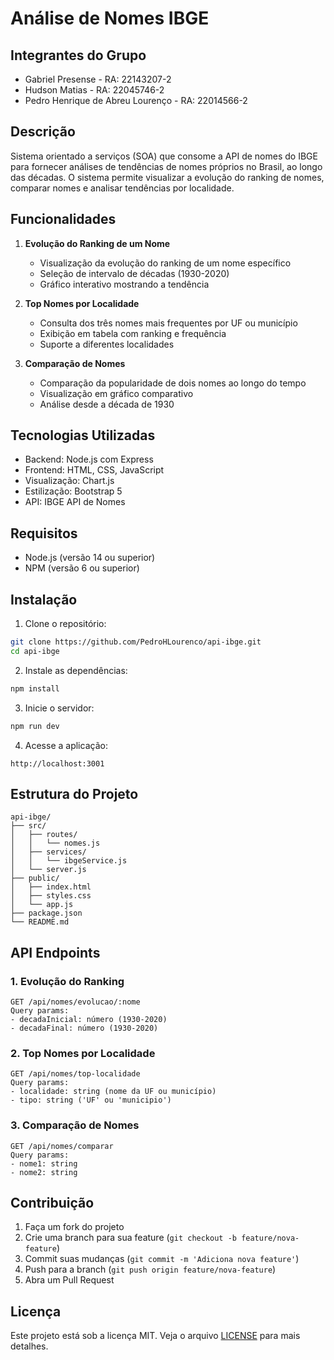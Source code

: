 # Análise de Nomes IBGE

## Integrantes do Grupo

- Gabriel Presense - RA: 22143207-2
- Hudson Matias - RA: 22045746-2
- Pedro Henrique de Abreu Lourenço - RA: 22014566-2

## Descrição

Sistema orientado a serviços (SOA) que consome a API de nomes do IBGE para fornecer análises de tendências de nomes próprios no Brasil, ao longo das décadas. O sistema permite visualizar a evolução do ranking de nomes, comparar nomes e analisar tendências por localidade.

## Funcionalidades

1. **Evolução do Ranking de um Nome**

   - Visualização da evolução do ranking de um nome específico
   - Seleção de intervalo de décadas (1930-2020)
   - Gráfico interativo mostrando a tendência

2. **Top Nomes por Localidade**

   - Consulta dos três nomes mais frequentes por UF ou município
   - Exibição em tabela com ranking e frequência
   - Suporte a diferentes localidades

3. **Comparação de Nomes**
   - Comparação da popularidade de dois nomes ao longo do tempo
   - Visualização em gráfico comparativo
   - Análise desde a década de 1930

## Tecnologias Utilizadas

- Backend: Node.js com Express
- Frontend: HTML, CSS, JavaScript
- Visualização: Chart.js
- Estilização: Bootstrap 5
- API: IBGE API de Nomes

## Requisitos

- Node.js (versão 14 ou superior)
- NPM (versão 6 ou superior)

## Instalação

1. Clone o repositório:

```bash
git clone https://github.com/PedroHLourenco/api-ibge.git
cd api-ibge
```

2. Instale as dependências:

```bash
npm install
```

3. Inicie o servidor:

```bash
npm run dev
```

4. Acesse a aplicação:

```
http://localhost:3001
```

## Estrutura do Projeto

```
api-ibge/
├── src/
│   ├── routes/
│   │   └── nomes.js
│   ├── services/
│   │   └── ibgeService.js
│   └── server.js
├── public/
│   ├── index.html
│   ├── styles.css
│   └── app.js
├── package.json
└── README.md
```

## API Endpoints

### 1. Evolução do Ranking

```
GET /api/nomes/evolucao/:nome
Query params:
- decadaInicial: número (1930-2020)
- decadaFinal: número (1930-2020)
```

### 2. Top Nomes por Localidade

```
GET /api/nomes/top-localidade
Query params:
- localidade: string (nome da UF ou município)
- tipo: string ('UF' ou 'municipio')
```

### 3. Comparação de Nomes

```
GET /api/nomes/comparar
Query params:
- nome1: string
- nome2: string
```

## Contribuição

1. Faça um fork do projeto
2. Crie uma branch para sua feature (`git checkout -b feature/nova-feature`)
3. Commit suas mudanças (`git commit -m 'Adiciona nova feature'`)
4. Push para a branch (`git push origin feature/nova-feature`)
5. Abra um Pull Request

## Licença

Este projeto está sob a licença MIT. Veja o arquivo [LICENSE](LICENSE) para mais detalhes.
